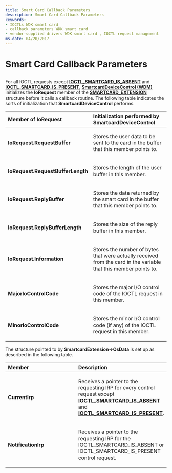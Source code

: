 ```yaml
---
title: Smart Card Callback Parameters
description: Smart Card Callback Parameters
keywords:
- IOCTLs WDK smart card
- callback parameters WDK smart card
- vendor-supplied drivers WDK smart card , IOCTL request management
ms.date: 04/20/2017
---
```


# Smart Card Callback Parameters


## <span id="_ntovr_smart_card_callback_parameters"></span><span id="_NTOVR_SMART_CARD_CALLBACK_PARAMETERS"></span>


For all IOCTL requests except [**IOCTL\_SMARTCARD\_IS\_ABSENT**](/previous-versions/windows/hardware/drivers/ff548905(v=vs.85)) and [**IOCTL\_SMARTCARD\_IS\_PRESENT**](/previous-versions/windows/hardware/drivers/ff548906(v=vs.85)), [**SmartcardDeviceControl (WDM)**](/previous-versions/ff548939(v=vs.85)) initializes the **IoRequest** member of the [**SMARTCARD\_EXTENSION**](/windows-hardware/drivers/ddi/smclib/ns-smclib-_smartcard_extension) structure before it calls a callback routine. The following table indicates the sorts of initialization that **SmartcardDeviceControl** performs.

<table>
<colgroup>
<col width="50%" />
<col width="50%" />
</colgroup>
<thead>
<tr class="header">
<th align="left">Member of IoRequest</th>
<th align="left">Initialization performed by SmartcardDeviceControl</th>
</tr>
</thead>
<tbody>
<tr class="odd">
<td align="left"><p><strong>IoRequest.RequestBuffer</strong></p></td>
<td align="left"><p>Stores the user data to be sent to the card in the buffer that this member points to.</p></td>
</tr>
<tr class="even">
<td align="left"><p><strong>IoRequest.RequestBufferLength</strong></p></td>
<td align="left"><p>Stores the length of the user buffer in this member.</p></td>
</tr>
<tr class="odd">
<td align="left"><p><strong>IoRequest.ReplyBuffer</strong></p></td>
<td align="left"><p>Stores the data returned by the smart card in the buffer that this member points to.</p></td>
</tr>
<tr class="even">
<td align="left"><p><strong>IoRequest.ReplyBufferLength</strong></p></td>
<td align="left"><p>Stores the size of the reply buffer in this member.</p></td>
</tr>
<tr class="odd">
<td align="left"><p><strong>IoRequest.Information</strong></p></td>
<td align="left"><p>Stores the number of bytes that were actually received from the card in the variable that this member points to.</p></td>
</tr>
<tr class="even">
<td align="left"><p><strong>MajorIoControlCode</strong></p></td>
<td align="left"><p>Stores the major I/O control code of the IOCTL request in this member.</p></td>
</tr>
<tr class="odd">
<td align="left"><p><strong>MinorIoControlCode</strong></p></td>
<td align="left"><p>Stores the minor I/O control code (if any) of the IOCTL request in this member.</p></td>
</tr>
</tbody>
</table>

 

The structure pointed to by **SmartcardExtension-&gt;OsData** is set up as described in the following table.

<table>
<colgroup>
<col width="50%" />
<col width="50%" />
</colgroup>
<thead>
<tr class="header">
<th align="left">Member</th>
<th align="left">Description</th>
</tr>
</thead>
<tbody>
<tr class="odd">
<td align="left"><p><strong>CurrentIrp</strong></p></td>
<td align="left"><p>Receives a pointer to the requesting IRP for every control request except <a href="/previous-versions/windows/hardware/drivers/ff548905(v=vs.85)" data-raw-source="[&lt;strong&gt;IOCTL_SMARTCARD_IS_ABSENT&lt;/strong&gt;](/previous-versions/windows/hardware/drivers/ff548905(v=vs.85))"><strong>IOCTL_SMARTCARD_IS_ABSENT</strong></a> and <a href="/previous-versions/windows/hardware/drivers/ff548906(v=vs.85)" data-raw-source="[&lt;strong&gt;IOCTL_SMARTCARD_IS_PRESENT&lt;/strong&gt;](/previous-versions/windows/hardware/drivers/ff548906(v=vs.85))"><strong>IOCTL_SMARTCARD_IS_PRESENT</strong></a>.</p></td>
</tr>
<tr class="even">
<td align="left"><p><strong>NotificationIrp</strong></p></td>
<td align="left"><p>Receives a pointer to the requesting IRP for the IOCTL_SMARTCARD_IS_ABSENT or IOCTL_SMARTCARD_IS_PRESENT control request.</p></td>
</tr>
</tbody>
</table>

 

